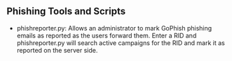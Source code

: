 ## Phishing Tools and Scripts

- phishreporter.py: Allows an administrator to mark GoPhish phishing emails as reported as the users forward them. Enter a RID and phishreporter.py will search active campaigns for the RID and mark it as reported on the server side.